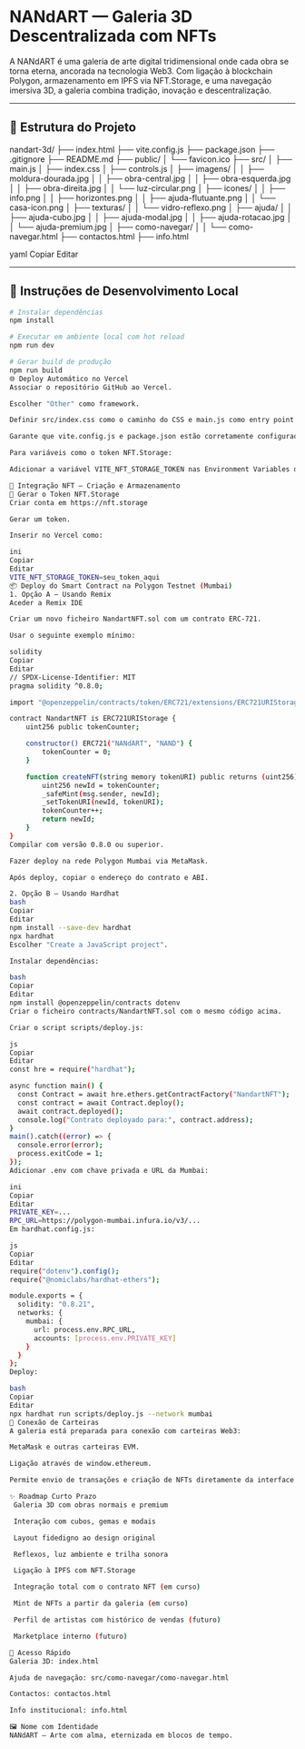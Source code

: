 # NANdART — Galeria 3D Descentralizada com NFTs

A NANdART é uma galeria de arte digital tridimensional onde cada obra se torna eterna, ancorada na tecnologia Web3. Com ligação à blockchain Polygon, armazenamento em IPFS via NFT.Storage, e uma navegação imersiva 3D, a galeria combina tradição, inovação e descentralização.

---

## 📁 Estrutura do Projeto

nandart-3d/
├── index.html
├── vite.config.js
├── package.json
├── .gitignore
├── README.md
├── public/
│ └── favicon.ico
├── src/
│ ├── main.js
│ ├── index.css
│ ├── controls.js
│ ├── imagens/
│ │ ├── moldura-dourada.jpg
│ │ ├── obra-central.jpg
│ │ ├── obra-esquerda.jpg
│ │ ├── obra-direita.jpg
│ │ └── luz-circular.png
│ ├── icones/
│ │ ├── info.png
│ │ ├── horizontes.png
│ │ ├── ajuda-flutuante.png
│ │ └── casa-icon.png
│ ├── texturas/
│ │ └── vidro-reflexo.png
│ ├── ajuda/
│ │ ├── ajuda-cubo.jpg
│ │ ├── ajuda-modal.jpg
│ │ ├── ajuda-rotacao.jpg
│ │ └── ajuda-premium.jpg
│ ├── como-navegar/
│ │ └── como-navegar.html
├── contactos.html
├── info.html

yaml
Copiar
Editar

---

## 🚀 Instruções de Desenvolvimento Local

```bash
# Instalar dependências
npm install

# Executar em ambiente local com hot reload
npm run dev

# Gerar build de produção
npm run build
🌐 Deploy Automático no Vercel
Associar o repositório GitHub ao Vercel.

Escolher "Other" como framework.

Definir src/index.css como o caminho do CSS e main.js como entry point.

Garante que vite.config.js e package.json estão corretamente configurados.

Para variáveis como o token NFT.Storage:

Adicionar a variável VITE_NFT_STORAGE_TOKEN nas Environment Variables do projeto no Vercel.

🧠 Integração NFT — Criação e Armazenamento
🔐 Gerar o Token NFT.Storage
Criar conta em https://nft.storage

Gerar um token.

Inserir no Vercel como:

ini
Copiar
Editar
VITE_NFT_STORAGE_TOKEN=seu_token_aqui
📦 Deploy do Smart Contract na Polygon Testnet (Mumbai)
1. Opção A — Usando Remix
Aceder a Remix IDE

Criar um novo ficheiro NandartNFT.sol com um contrato ERC-721.

Usar o seguinte exemplo mínimo:

solidity
Copiar
Editar
// SPDX-License-Identifier: MIT
pragma solidity ^0.8.0;

import "@openzeppelin/contracts/token/ERC721/extensions/ERC721URIStorage.sol";

contract NandartNFT is ERC721URIStorage {
    uint256 public tokenCounter;

    constructor() ERC721("NANdART", "NAND") {
        tokenCounter = 0;
    }

    function createNFT(string memory tokenURI) public returns (uint256) {
        uint256 newId = tokenCounter;
        _safeMint(msg.sender, newId);
        _setTokenURI(newId, tokenURI);
        tokenCounter++;
        return newId;
    }
}
Compilar com versão 0.8.0 ou superior.

Fazer deploy na rede Polygon Mumbai via MetaMask.

Após deploy, copiar o endereço do contrato e ABI.

2. Opção B — Usando Hardhat
bash
Copiar
Editar
npm install --save-dev hardhat
npx hardhat
Escolher "Create a JavaScript project".

Instalar dependências:

bash
Copiar
Editar
npm install @openzeppelin/contracts dotenv
Criar o ficheiro contracts/NandartNFT.sol com o mesmo código acima.

Criar o script scripts/deploy.js:

js
Copiar
Editar
const hre = require("hardhat");

async function main() {
  const Contract = await hre.ethers.getContractFactory("NandartNFT");
  const contract = await Contract.deploy();
  await contract.deployed();
  console.log("Contrato deployado para:", contract.address);
}
main().catch((error) => {
  console.error(error);
  process.exitCode = 1;
});
Adicionar .env com chave privada e URL da Mumbai:

ini
Copiar
Editar
PRIVATE_KEY=...
RPC_URL=https://polygon-mumbai.infura.io/v3/...
Em hardhat.config.js:

js
Copiar
Editar
require("dotenv").config();
require("@nomiclabs/hardhat-ethers");

module.exports = {
  solidity: "0.8.21",
  networks: {
    mumbai: {
      url: process.env.RPC_URL,
      accounts: [process.env.PRIVATE_KEY]
    }
  }
};
Deploy:

bash
Copiar
Editar
npx hardhat run scripts/deploy.js --network mumbai
🔗 Conexão de Carteiras
A galeria está preparada para conexão com carteiras Web3:

MetaMask e outras carteiras EVM.

Ligação através de window.ethereum.

Permite envio de transações e criação de NFTs diretamente da interface.

✨ Roadmap Curto Prazo
 Galeria 3D com obras normais e premium

 Interação com cubos, gemas e modais

 Layout fidedigno ao design original

 Reflexos, luz ambiente e trilha sonora

 Ligação à IPFS com NFT.Storage

 Integração total com o contrato NFT (em curso)

 Mint de NFTs a partir da galeria (em curso)

 Perfil de artistas com histórico de vendas (futuro)

 Marketplace interno (futuro)

🧭 Acesso Rápido
Galeria 3D: index.html

Ajuda de navegação: src/como-navegar/como-navegar.html

Contactos: contactos.html

Info institucional: info.html

🖼️ Nome com Identidade
NANdART — Arte com alma, eternizada em blocos de tempo.

